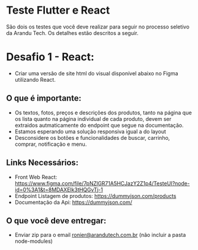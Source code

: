 # Teste Flutter e React

São dois os testes que você deve realizar para seguir no processo seletivo da Arandu Tech. Os detalhes estão descritos a seguir.


# Desafio 1 - React:
 - Criar uma versão de site html do visual disponível abaixo no Figma utilizando React. 
 
## O que é importante:
 - Os textos, fotos, preços e descrições dos produtos, tanto na página que os lista quanto na página individual de cada produto, devem ser extraidos autmaticamente do endpoint que segue na documentação.
 - Estamos esperando uma solução responsiva igual a do layout
 - Desconsidere os botões e funcionalidades de buscar, carrinho, comprar, notificação e menu.

## Links Necessários:

  - Front Web React: https://www.figma.com/file/7pNZlGR71A5HCJazY2Z1p4/TesteUI?node-id=0%3A1&t=8MDAXEIk3tHQGvTj-1
  - Endpoint Listagem de produtos: https://dummyjson.com/products
  - Documentação da Api: https://dummyjson.com/

## O que você deve entregar:
 - Enviar zip para o email ronier@arandutech.com.br (não incluir a pasta node-modules)
